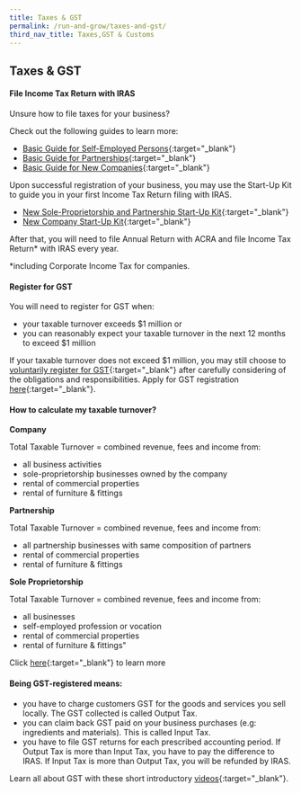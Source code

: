 ```yaml
---
title: Taxes & GST
permalink: /run-and-grow/taxes-and-gst/
third_nav_title: Taxes,GST & Customs
---
```


## Taxes & GST

#### File Income Tax Return with IRAS

Unsure how to file taxes for your business?

Check out the following guides to learn more:
- [Basic Guide for Self-Employed Persons](https://www.iras.gov.sg/irashome/Businesses/Self-Employed/Learning-the-basics/Basic-Guide-for-Self-Employed-Persons/){:target="_blank"}
- [Basic Guide for Partnerships](https://www.iras.gov.sg/irashome/Businesses/Self-Employed/Learning-the-basics/Basic-Guide-for-Partnerships/){:target="_blank"}
- [Basic Guide for New Companies](https://www.iras.gov.sg/irashome/NewCompanies/){:target="_blank"}

Upon successful registration of your business, you may use the Start-Up Kit to guide you in your first Income Tax Return filing with IRAS. 
- [New Sole-Proprietorship and Partnership Start-Up Kit](https://www.iras.gov.sg/irashome/Businesses/Self-Employed/Learning-the-basics/New-Sole-Proprietorship-and-Partnership-Start-Up-Kit/){:target="_blank"}
- [New Company Start-Up Kit](https://www.iras.gov.sg/irashome/Businesses/Companies/Learning-the-basics-of-Corporate-Income-Tax/New-Company-Start-Up-Kit/){:target="_blank"} 

After that, you will need to file Annual Return with ACRA and file Income Tax Return* with IRAS every year.

*including Corporate Income Tax for companies.

#### Register for GST

You will need to register for GST when:

- your taxable turnover exceeds $1 million or
- you can reasonably expect your taxable turnover in the next 12 months to exceed $1 million

If your taxable turnover does not exceed $1 million, you may still choose to [voluntarily register for GST](https://www.iras.gov.sg/irashome/GST/Non-GST-registered-businesses/Registering-for-GST/Factors-to-Consider-Before-Registering-Voluntarily-for-GST/){:target="_blank"} after carefully considering of the obligations and responsibilities. Apply for GST registration [here](https://www.iras.gov.sg/IRASHome/GST/Non-GST-registered-businesses/Registering-for-GST/Applying-for-GST-Registration/){:target="_blank"}.

#### How to calculate my taxable turnover?

**Company**

Total Taxable Turnover = combined revenue, fees and income from:
- all business activities
- sole-proprietorship businesses owned by the company
- rental of commercial properties
- rental of furniture & fittings

**Partnership**

Total Taxable Turnover = combined revenue, fees and income from:
- all partnership businesses with same composition of partners
- rental of commercial properties
- rental of furniture & fittings

**Sole Proprietorship**

Total Taxable Turnover = combined revenue, fees and income from:
- all businesses
- self-employed profession or vocation
- rental of commercial properties
- rental of furniture & fittings"

Click [here](https://www.iras.gov.sg/IRASHome/GST/Non-GST-registered-businesses/Registering-for-GST/Do-I-Need-to-Register-for-GST/){:target="_blank"} to learn more

#### Being GST-registered means:

- you have to charge customers GST for the goods and services you sell locally. The GST collected is called Output Tax.
- you can claim back GST paid on your business purchases (e.g: ingredients and materials). This is called Input Tax.
- you have to file GST returns for each prescribed accounting period. If Output Tax is more than Input Tax, you have to pay the difference to IRAS. If Input Tax is more than Output Tax, you will be refunded by IRAS.

Learn all about GST with these short introductory [videos](https://elearn.iras.gov.sg/EdulearnNetUpload/CourseWare/IrasLearning/overviewOfGST/desktop/index.html){:target="_blank"}.